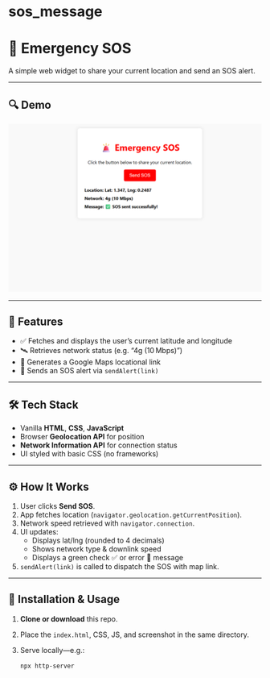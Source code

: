 # sos_message
# 🚨 Emergency SOS

A simple web widget to share your current location and send an SOS alert.

---

## 🔍 Demo

![Emergency SOS Widget Preview](./screenshot.png)

---

## 🧩 Features

- ✅ Fetches and displays the user’s current latitude and longitude  
- 🛰️ Retrieves network status (e.g. “4g (10 Mbps)”)  
- 📡 Generates a Google Maps locational link  
- 🚨 Sends an SOS alert via `sendAlert(link)`  
  
---

## 🛠️ Tech Stack

- Vanilla **HTML**, **CSS**, **JavaScript**  
- Browser **Geolocation API** for position  
- **Network Information API** for connection status  
- UI styled with basic CSS (no frameworks)

---

## ⚙️ How It Works

1. User clicks **Send SOS**.  
2. App fetches location (`navigator.geolocation.getCurrentPosition`).  
3. Network speed retrieved with `navigator.connection`.  
4. UI updates:
   - Displays lat/lng (rounded to 4 decimals)  
   - Shows network type & downlink speed  
   - Displays a green check ✅ or error 🔴 message  
5. `sendAlert(link)` is called to dispatch the SOS with map link.

---

## 🚀 Installation & Usage

1. **Clone or download** this repo.  
2. Place the `index.html`, CSS, JS, and screenshot in the same directory.  
3. Serve locally—e.g.:

   ```bash
   npx http-server
